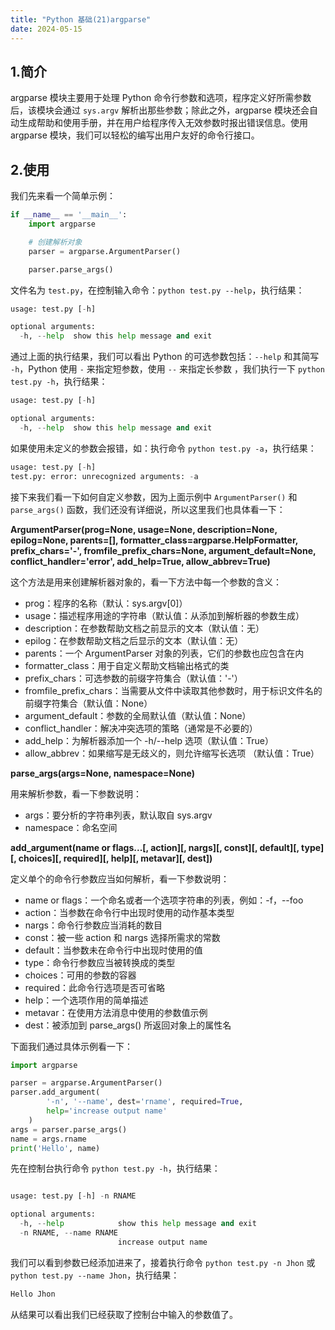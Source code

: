 ```yaml
---
title: "Python 基础(21)argparse"
date: 2024-05-15
---
```

## 1.简介

argparse 模块主要用于处理 Python 命令行参数和选项，程序定义好所需参数后，该模块会通过 `sys.argv` 解析出那些参数；除此之外，argparse 模块还会自动生成帮助和使用手册，并在用户给程序传入无效参数时报出错误信息。使用 argparse 模块，我们可以轻松的编写出用户友好的命令行接口。



## 2.使用

我们先来看一个简单示例：

```python
if __name__ == '__main__':
    import argparse

    # 创建解析对象
    parser = argparse.ArgumentParser()

    parser.parse_args()

```

文件名为 `test.py`，在控制输入命令：`python test.py --help`，执行结果：

```python
usage: test.py [-h]

optional arguments:
  -h, --help  show this help message and exit
```

通过上面的执行结果，我们可以看出 Python 的可选参数包括：`--help` 和其简写 `-h`，Python 使用 `-` 来指定短参数，使用 `--` 来指定长参数 ，我们执行一下 `python test.py -h`，执行结果：

```python
usage: test.py [-h]

optional arguments:
  -h, --help  show this help message and exit
```

如果使用未定义的参数会报错，如：执行命令 `python test.py -a`，执行结果：

```python
usage: test.py [-h]
test.py: error: unrecognized arguments: -a
```

接下来我们看一下如何自定义参数，因为上面示例中 `ArgumentParser()` 和 `parse_args()` 函数，我们还没有详细说，所以这里我们也具体看一下：

**ArgumentParser(prog=None, usage=None, description=None, epilog=None, parents=[], formatter_class=argparse.HelpFormatter, prefix_chars='-', fromfile_prefix_chars=None, argument_default=None, conflict_handler='error', add_help=True, allow_abbrev=True)**

这个方法是用来创建解析器对象的，看一下方法中每一个参数的含义：

- prog：程序的名称（默认：sys.argv[0]）
- usage：描述程序用途的字符串（默认值：从添加到解析器的参数生成）
- description：在参数帮助文档之前显示的文本（默认值：无）
- epilog：在参数帮助文档之后显示的文本（默认值：无）
- parents：一个 ArgumentParser 对象的列表，它们的参数也应包含在内
- formatter_class：用于自定义帮助文档输出格式的类
- prefix_chars：可选参数的前缀字符集合（默认值：'-'）
- fromfile_prefix_chars：当需要从文件中读取其他参数时，用于标识文件名的前缀字符集合（默认值：None）
- argument_default：参数的全局默认值（默认值：None）
- conflict_handler：解决冲突选项的策略（通常是不必要的）
- add_help：为解析器添加一个 -h/--help 选项（默认值：True）
- allow_abbrev：如果缩写是无歧义的，则允许缩写长选项 （默认值：True）

**parse_args(args=None, namespace=None)**

用来解析参数，看一下参数说明：

- args：要分析的字符串列表，默认取自 sys.argv
- namespace：命名空间

**add_argument(name or flags...[, action][, nargs][, const][, default][, type][, choices][, required][, help][, metavar][, dest])**

定义单个的命令行参数应当如何解析，看一下参数说明：

- name or flags：一个命名或者一个选项字符串的列表，例如：-f，--foo
- action：当参数在命令行中出现时使用的动作基本类型
- nargs：命令行参数应当消耗的数目
- const：被一些 action 和 nargs 选择所需求的常数
- default：当参数未在命令行中出现时使用的值
- type：命令行参数应当被转换成的类型
- choices：可用的参数的容器
- required：此命令行选项是否可省略
- help：一个选项作用的简单描述
- metavar：在使用方法消息中使用的参数值示例
- dest：被添加到 parse_args() 所返回对象上的属性名

下面我们通过具体示例看一下：

```python
import argparse

parser = argparse.ArgumentParser()
parser.add_argument(
        '-n', '--name', dest='rname', required=True,
        help='increase output name'
    )
args = parser.parse_args()
name = args.rname
print('Hello', name)
```

先在控制台执行命令 `python test.py -h`，执行结果：

```python

usage: test.py [-h] -n RNAME

optional arguments:
  -h, --help            show this help message and exit
  -n RNAME, --name RNAME
                        increase output name
```

我们可以看到参数已经添加进来了，接着执行命令 `python test.py -n Jhon` 或 `python test.py --name Jhon`，执行结果：

```python
Hello Jhon
```

从结果可以看出我们已经获取了控制台中输入的参数值了。